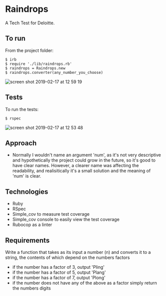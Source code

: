 # Raindrops

A Tech Test for Deloitte. 

## To run

From the project folder:

```
$ irb
$ require './lib/raindrops.rb'
$ raindrops = Raindrops.new
$ raindrops.converter(any_number_you_choose)
```

![screen shot 2019-02-17 at 12 59 19](https://user-images.githubusercontent.com/42243785/52913220-e9873d80-32b3-11e9-9b2b-d816a688bea7.png)

## Tests

To run the tests:

```
$ rspec
```
![screen shot 2019-02-17 at 12 53 48](https://user-images.githubusercontent.com/42243785/52913185-6239ca00-32b3-11e9-80a5-94e1bfd33908.png)

## Approach

- Normally I wouldn't name an argument 'num', as it's not very descriptive and hypothetically the project could grow in the future, so it's good to have clear names. However, a clearer name was affecting the readability, and realisitically it's a small solution and the meaning of 'num' is clear. 

## Technologies

- Ruby
- RSpec
- Simple_cov to measure test coverage
- Simple_cov console to easily view the test coverage
- Rubocop as a linter 

## Requirements

Write a function that takes as its input a number (n) and converts it to a string, the contents of which depend on the numbers factors

- if the number has a factor of 3, output 'Pling'
- if the number has a factor of 5, output 'Plang'
- if the number has a factor of 7, output 'Plong'
- if the number does not have any of the above as a factor simply return the numbers digits







